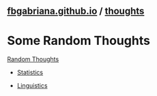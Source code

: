 ## [fbgabriana.github.io](/ "Bamm's KodeGo Repository") / [thoughts](/thoughts/)

# Some Random Thoughts

[Random Thoughts](/thoughts/)

* [Statistics](/thoughts/statistics/)

* [Linguistics](/thoughts/linguistics/)

